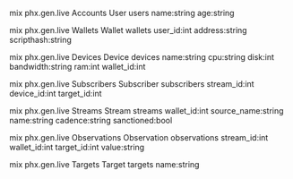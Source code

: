mix phx.gen.live Accounts User users name:string age:string

mix phx.gen.live Wallets Wallet wallets user_id:int address:string scripthash:string



mix phx.gen.live Devices Device devices name:string cpu:string disk:int bandwidth:string ram:int wallet_id:int

mix phx.gen.live Subscribers Subscriber subscribers stream_id:int device_id:int target_id:int

mix phx.gen.live Streams Stream streams wallet_id:int source_name:string name:string cadence:string sanctioned:bool

mix phx.gen.live Observations Observation observations stream_id:int wallet_id:int target_id:int value:string

mix phx.gen.live Targets Target targets name:string
